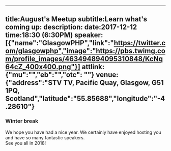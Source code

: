 ----
title:August's Meetup
subtitle:Learn what's coming up:
description:
date:2017-12-12
time:18:30 (6:30PM)
speaker:[{"name":"GlasgowPHP","link":"https://twitter.com/glasgowphp","image":"https://pbs.twimg.com/profile_images/463494894095310848/KcNq64cZ_400x400.png"}]
attlink:{"mu":"","eb":"","otc": ""}
venue:{"address":"STV TV, Pacific Quay, Glasgow, G51 1PQ, Scotland","latitude":"55.85688","longitude":"-4.28610"}
----

### Winter break

We hope you have had a nice year. We certainly have enjoyed hosting you and have so many fantastic speakers.  
See you all in 2018!
